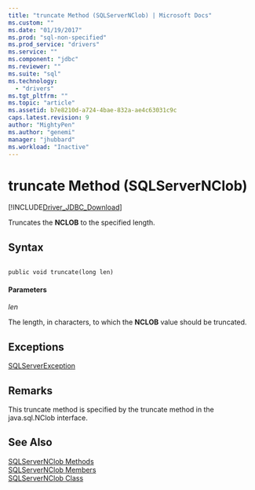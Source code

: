```yaml
---
title: "truncate Method (SQLServerNClob) | Microsoft Docs"
ms.custom: ""
ms.date: "01/19/2017"
ms.prod: "sql-non-specified"
ms.prod_service: "drivers"
ms.service: ""
ms.component: "jdbc"
ms.reviewer: ""
ms.suite: "sql"
ms.technology: 
  - "drivers"
ms.tgt_pltfrm: ""
ms.topic: "article"
ms.assetid: b7e8210d-a724-4bae-832a-ae4c63031c9c
caps.latest.revision: 9
author: "MightyPen"
ms.author: "genemi"
manager: "jhubbard"
ms.workload: "Inactive"
---
```

# truncate Method (SQLServerNClob)
[!INCLUDE[Driver_JDBC_Download](../../../includes/driver_jdbc_download.md)]

  Truncates the **NCLOB** to the specified length.  
  
## Syntax  
  
```  
  
public void truncate(long len)  
```  
  
#### Parameters  
 *len*  
  
 The length, in characters, to which the **NCLOB** value should be truncated.  
  
## Exceptions  
 [SQLServerException](../../../connect/jdbc/reference/sqlserverexception-class.md)  
  
## Remarks  
 This truncate method is specified by the truncate method in the java.sql.NClob interface.  
  
## See Also  
 [SQLServerNClob Methods](../../../connect/jdbc/reference/sqlservernclob-methods.md)   
 [SQLServerNClob Members](../../../connect/jdbc/reference/sqlservernclob-members.md)   
 [SQLServerNClob Class](../../../connect/jdbc/reference/sqlservernclob-class.md)  
  
  
